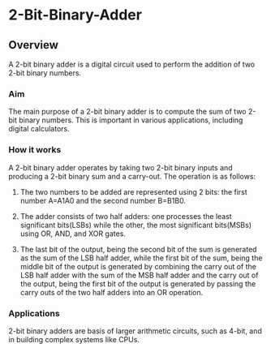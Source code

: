 # 2-Bit-Binary-Adder

## Overview 

A 2-bit binary adder is a digital circuit used to perform the addition of two 2-bit binary numbers. 

### Aim

The main purpose of a 2-bit binary adder is to compute the sum of two 2-bit binary numbers. This is important in various applications, including digital calculators.

### How it works

A 2-bit binary adder operates by taking two 2-bit binary inputs and producing a 2-bit binary sum and a carry-out. The operation is as follows:

1. The two numbers to be added are represented using 2 bits: the first number A=A1A0 and the second number B=B1B0.

2. The adder consists of two half adders: one processes the least significant bits(LSBs) while the other, the most significant bits(MSBs) using OR, AND, and XOR gates.

3. The last bit of the output, being the second bit of the sum is generated as the sum of the LSB half adder, while the first bit of the sum, being the middle bit of the output is generated by combining the carry out of the LSB half adder with the sum of the MSB half adder and the carry out of the output, being the first bit of the output is generated by passing the carry outs of the two half adders into an OR operation.

### Applications

2-bit binary adders are basis of larger arithmetic circuits, such as 4-bit, and in building complex systems like CPUs. 

